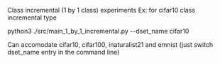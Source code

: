 Class incremental (1 by 1 class) experiments
Ex: for cifar10 class incremental type 

python3 ./src/main_1_by_1_incremental.py --dset_name cifar10

Can accomodate cifar10, cifar100, inaturalist21 and emnist (just switch dset_name entry in the command line)